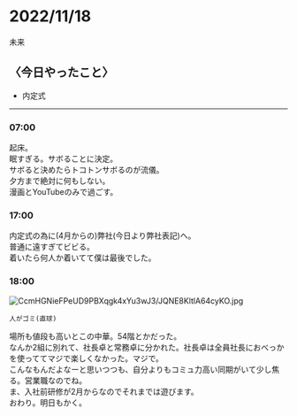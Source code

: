 2022/11/18
============

未来

## 〈今日やったこと〉  
* 内定式

---

### 07:00  
起床。  
眠すぎる。サボることに決定。  
サボると決めたらトコトンサボるのが流儀。  
夕方まで絶対に何もしない。  
漫画とYouTubeのみで過ごす。  

### 17:00 
内定式の為に(4月からの)弊社(今日より弊社表記)へ。  
普通に遠すぎてビビる。  
着いたら何人か着いてて僕は最後でした。  

### 18:00 
![CcmHGNieFPeUD9PBXqgk4xYu3wJ3/JQNE8KltlA64cyKO.jpg](https://firebasestorage.googleapis.com:443/v0/b/type-c1c71.appspot.com/o/CcmHGNieFPeUD9PBXqgk4xYu3wJ3%2FJQNE8KltlA64cyKO.jpg?alt=media&token=61f61e86-0fb4-4b92-ba2f-567714fa5007)  
```
人がゴミ(直球)  
```

場所も値段も高いとこの中華。54階とかだった。  
なんか2組に別れて、社長卓と常務卓に分かれた。社長卓は全員社長におべっかを使っててマジで楽しくなかった。マジで。  
こんなもんだよなーと思いつつも、自分よりもコミュ力高い同期がいて少し焦る。営業職なのでね。  
ま、入社前研修が2月からなのでそれまでは遊びます。  
おわり。明日もかく。
